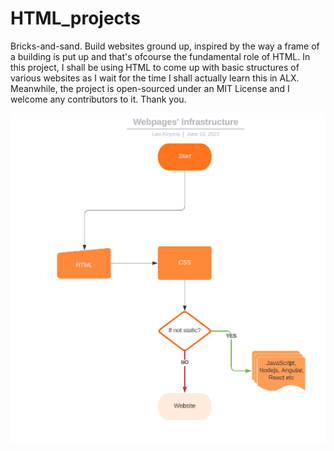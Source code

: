 # HTML_projects

Bricks-and-sand.
    Build websites ground up, inspired by the way a frame of a building is put up and that's ofcourse the fundamental role of HTML.
    In this project, I shall be using HTML to come up with basic structures of various websites as I wait for the time I shall actually learn this in ALX.
    Meanwhile, the project is open-sourced under an MIT License and I welcome any contributors to it. Thank you.

    
![flow chart](html_infrasture.PNG)
